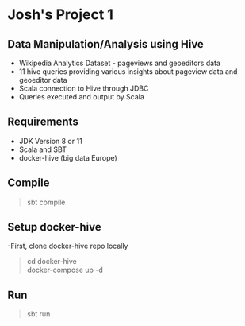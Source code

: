 # Josh's Project 1
## Data Manipulation/Analysis using Hive
- Wikipedia Analytics Dataset - pageviews and geoeditors data
- 11 hive queries providing various insights about pageview data and geoeditor data
- Scala connection to Hive through JDBC
- Queries executed and output by Scala

## Requirements
- JDK Version 8 or 11
- Scala and SBT
- docker-hive (big data Europe)

## Compile
>sbt compile

## Setup docker-hive
-First, clone docker-hive repo locally
>cd docker-hive \
>docker-compose up -d

## Run
>sbt run
